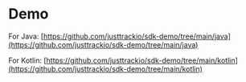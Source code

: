 # Demo

For Java: [https://github.com/justtrackio/sdk-demo/tree/main/java](https://github.com/justtrackio/sdk-demo/tree/main/java)

For Kotlin: [https://github.com/justtrackio/sdk-demo/tree/main/kotlin](https://github.com/justtrackio/sdk-demo/tree/main/kotlin)
